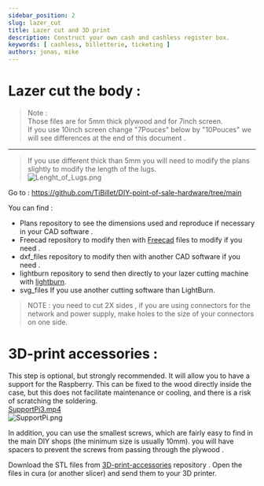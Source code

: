 ```yaml
---
sidebar_position: 2
slug: lazer_cut
title: Lazer cut and 3D print
description: Construct your own cash and cashless register box. 
keywords: [ cashless, billetterie, ticketing ]
authors: jonas, mike
---
```


# Lazer cut the body : 
> Note :  
> Those files are for 5mm thick plywood and for 7inch screen.  
> If you use 10inch screen change "7Pouces" below by "10Pouces" 
> we will see differences at the end of this document .

----
> If you use different thick than 5mm you will need to modify the plans slightly to modify the length of the lugs.  
![Lenght_of_Lugs.png](../../../../static/img/pi_diy/Lenght_of_Lugs.png)  

Go to :
https://github.com/TiBillet/DIY-point-of-sale-hardware/tree/main  


You can find :

- Plans repository to see the dimensions used and reproduce if necessary in your CAD software .
- Freecad repository to modify then with [Freecad](https://www.freecad.org) files to modify if you need .
- dxf_files repository to modify then with another CAD software if you need .
- lightburn repository to send then directly to your lazer cutting machine with [lightburn](https://lightburnsoftware.com/).  
- svg_files If you use another cutting software than LightBurn.
 
> NOTE : you need to cut 2X sides , if you are using connectors for the network and power supply, make holes to the size of your connectors on one side.

# 3D-print accessories : 


This step is optional, but strongly recommended.
It will allow you to have a support for the Raspberry. This can be fixed to the wood directly inside the case, but this does not facilitate maintenance or cooling, and there is a risk of scratching the soldering.  
[SupportPi3.mp4](..%2F..%2F..%2F..%2Fstatic%2Fimg%2Fpi_diy%2FSupportPi3.mp4)  
![SupportPi.png](..%2F..%2F..%2F..%2Fstatic%2Fimg%2Fpi_diy%2FSupportPi.png)

In addition, you can use the smallest screws, which are fairly easy to find in the main DIY shops (the minimum size is usually 10mm).
you will have spacers to prevent the screws from passing through the plywood .

Download the STL files from [3D-print-accessories](https://github.com/TiBillet/DIY-point-of-sale-hardware/tree/main/3D-print-accessories) repository .
Open the files in cura (or another slicer) and send them to your 3D printer.  
